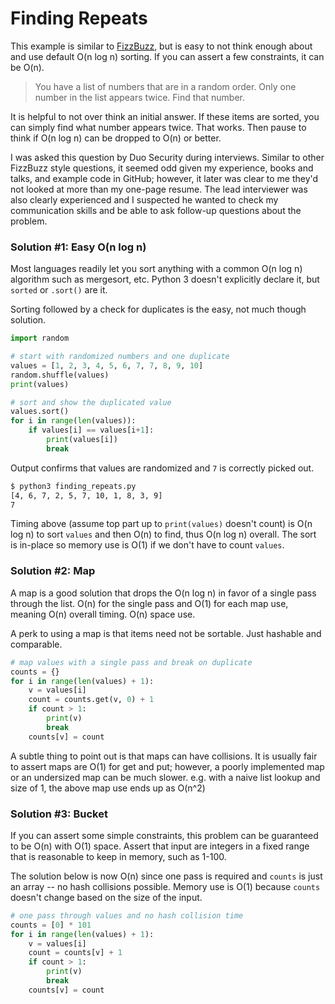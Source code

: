 # Finding Repeats

This example is similar to [FizzBuzz](../fizzbuzz/README.md), but is easy to
not think enough about and use default O(n log n) sorting. If you can assert
a few constraints, it can be O(n).

> You have a list of numbers that are in a random order. Only one number in the
> list appears twice. Find that number.

It is helpful to not over think an initial answer. If these items are sorted,
you can simply find what number appears twice. That works. Then pause to think
if O(n log n) can be dropped to O(n) or better.

I was asked this question by Duo Security during interviews. Similar to other
FizzBuzz style questions, it seemed odd given my experience, books and talks,
and example code in GitHub; however, it later was clear to me they'd not looked
at more than my one-page resume. The lead interviewer was also clearly
experienced and I suspected he wanted to check my communication skills and be
able to ask follow-up questions about the problem.

### Solution #1: Easy O(n log n)

Most languages readily let you sort anything with a common O(n log n) algorithm
such as mergesort, etc. Python 3 doesn't explicitly declare it, but `sorted` or
`.sort()` are it.

Sorting followed by a check for duplicates is the easy, not much though solution.

```python
import random

# start with randomized numbers and one duplicate
values = [1, 2, 3, 4, 5, 6, 7, 7, 8, 9, 10]
random.shuffle(values)
print(values)

# sort and show the duplicated value
values.sort()
for i in range(len(values)):
    if values[i] == values[i+1]:
        print(values[i])
        break
```

Output confirms that values are randomized and `7` is correctly picked out.

```bash
$ python3 finding_repeats.py 
[4, 6, 7, 2, 5, 7, 10, 1, 8, 3, 9]
7
```

Timing above (assume top part up to `print(values)` doesn't count) is O(n log n)
to sort `values` and then O(n) to find, thus O(n log n) overall. The sort is
in-place so memory use is O(1) if we don't have to count `values`.

### Solution #2: Map

A map is a good solution that drops the O(n log n) in favor of a single pass
through the list. O(n) for the single pass and O(1) for each map use, meaning
O(n) overall timing. O(n) space use.

A perk to using a map is that items need not be sortable. Just hashable and
comparable.

```python
# map values with a single pass and break on duplicate
counts = {}
for i in range(len(values) + 1):
    v = values[i]
    count = counts.get(v, 0) + 1
    if count > 1:
        print(v)
        break
    counts[v] = count
```

A subtle thing to point out is that maps can have collisions. It is usually
fair to assert maps are O(1) for get and put; however, a poorly implemented map
or an undersized map can be much slower. e.g. with a naive list lookup and size
of 1, the above map use ends up as O(n^2)

### Solution #3: Bucket

If you can assert some simple constraints, this problem can be guaranteed to be
O(n) with O(1) space. Assert that input are integers in a fixed range that is 
reasonable to keep in memory, such as 1-100.

The solution below is now O(n) since one pass is required and `counts` is just an
array -- no hash collisions possible. Memory use is O(1) because `counts`
doesn't change based on the size of the input.

```python
# one pass through values and no hash collision time
counts = [0] * 101
for i in range(len(values) + 1):
    v = values[i]
    count = counts[v] + 1
    if count > 1:
        print(v)
        break
    counts[v] = count
```